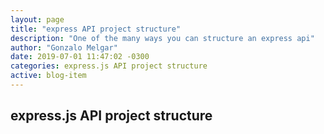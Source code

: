 ```yaml
---
layout: page
title: "express API project structure"
description: "One of the many ways you can structure an express api"
author: "Gonzalo Melgar"
date: 2019-07-01 11:47:02 -0300
categories: express.js API project structure
active: blog-item
---
```


## express.js API project structure